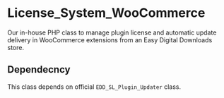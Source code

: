 # License_System_WooCommerce
Our in-house PHP class to manage plugin license and automatic update delivery in WooCommerce extensions from an Easy Digital Downloads store.

## Dependecncy
This class depends on official `EDD_SL_Plugin_Updater` class.
